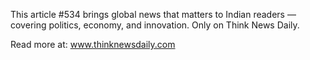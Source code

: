 This article #534 brings global news that matters to Indian readers — covering politics, economy, and innovation. Only on Think News Daily.

Read more at: www.thinknewsdaily.com